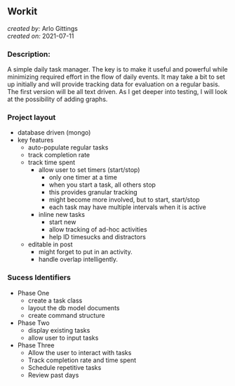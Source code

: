 ## Workit

_created by:_ Arlo Gittings  
_created on:_ 2021-07-11  

### Description:

A simple daily task manager. The key is to make it useful and powerful while
minimizing required effort in the flow of daily events. It may take a bit to
set up initially and will provide tracking data for evaluation on a regular
basis. The first version will be all text driven. As I get deeper into testing,
I will look at the possibility of adding graphs. 

### Project layout

- database driven (mongo)
- key features
	- auto-populate regular tasks
	- track completion rate
	- track time spent
		- allow user to set timers (start/stop) 
			- only one timer at a time
			- when you start a task, all others stop
			- this provides granular tracking
			- might become more involved, but to start, start/stop
			- each task may have multiple intervals when it is active
		- inline new tasks
			- start new
			- allow tracking of ad-hoc activities
			- help ID timesucks and distractors
	- editable in post
		- might forget to put in an activity.
		- handle overlap intelligently.

### Sucess Identifiers

- Phase One 
	- create a task class
	- layout the db model documents
	- create command structure
- Phase Two
	- display existing tasks
	- allow user to input tasks
- Phase Three
	- Allow the user to interact with tasks
	- Track completion rate and time spent
	- Schedule repetitive tasks
	- Review past days
